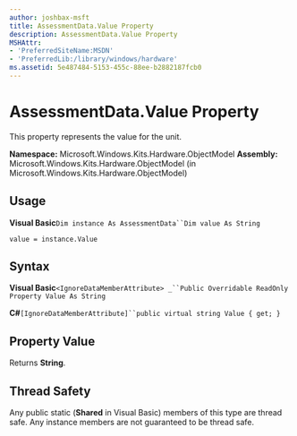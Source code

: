 ```yaml
---
author: joshbax-msft
title: AssessmentData.Value Property
description: AssessmentData.Value Property
MSHAttr:
- 'PreferredSiteName:MSDN'
- 'PreferredLib:/library/windows/hardware'
ms.assetid: 5e487484-5153-455c-88ee-b2882187fcb0
---
```


# AssessmentData.Value Property


This property represents the value for the unit.

**Namespace:** Microsoft.Windows.Kits.Hardware.ObjectModel **Assembly:** Microsoft.Windows.Kits.Hardware.ObjectModel (in Microsoft.Windows.Kits.Hardware.ObjectModel)

## Usage


**Visual Basic**`Dim instance As AssessmentData``Dim value As String`

`value = instance.Value`

## Syntax


**Visual Basic**`<IgnoreDataMemberAttribute> _``Public Overridable ReadOnly Property Value As String`

**C#**`[IgnoreDataMemberAttribute]``public virtual string Value { get; }`

## Property Value


Returns **String**.

## Thread Safety


Any public static (**Shared** in Visual Basic) members of this type are thread safe. Any instance members are not guaranteed to be thread safe.

 

 






